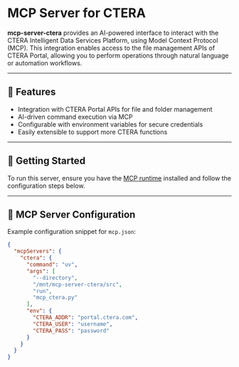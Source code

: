 # MCP Server for CTERA

**mcp-server-ctera** provides an AI-powered interface to interact with the CTERA Intelligent Data Services Platform, using Model Context Protocol (MCP). This integration enables access to the file management APIs of CTERA Portal, allowing you to perform operations through natural language or automation workflows.

---

## 🔧 Features

- Integration with CTERA Portal APIs for file and folder management
- AI-driven command execution via MCP
- Configurable with environment variables for secure credentials
- Easily extensible to support more CTERA functions

---

## 🚀 Getting Started

To run this server, ensure you have the [MCP runtime](https://modelcontextprotocol.io/quickstart/user) installed and follow the configuration steps below.

---

## 🧩 MCP Server Configuration

Example configuration snippet for `mcp.json`:

```json
{
  "mcpServers": {
    "ctera": {
      "command": "uv",
      "args": [
        "--directory",
        "/mnt/mcp-server-ctera/src",
        "run",
        "mcp_ctera.py"
      ],
      "env": {
        "CTERA_ADDR": "portal.ctera.com",
        "CTERA_USER": "username",
        "CTERA_PASS": "password"
      }
    }
  }
}
